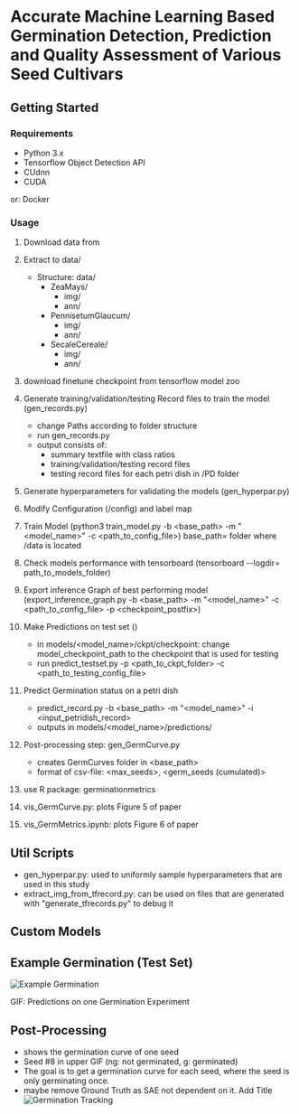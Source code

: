 # Accurate Machine Learning Based Germination Detection, Prediction and Quality Assessment of Various Seed Cultivars

## Getting Started

### Requirements
- Python 3.x
- Tensorflow Object Detection API
- CUdnn
- CUDA


or: Docker
### Usage
1. Download data from 
2. Extract to data/ 
    - Structure:
        data/
        - ZeaMays/
          - img/
          - ann/
        - PennisetumGlaucum/
          - img/
          - ann/
        - SecaleCereale/
          - img/
          - ann/
3. download finetune checkpoint from tensorflow model zoo

3. Generate training/validation/testing Record files to train the model (gen_records.py)
    - change Paths according to folder structure
    - run gen_records.py
    - output consists of:
        - summary textfile with class ratios
        - training/validation/testing record files
        - testing record files for each petri dish in /PD folder
4. Generate hyperparameters for validating the models (gen_hyperpar.py)
5. Modify Configuration (/config) and label map

6. Train Model (python3 train_model.py -b <base_path> -m "<model_name>" -c <path_to_config_file>) base_path= folder where /data is located
7. Check models performance with tensorboard (tensorboard --logdir= path_to_models_folder)
8. Export inference Graph of best performing model (export_inference_graph.py -b <base_path> -m "<model_name>" -c <path_to_config_file> -p <checkpoint_postfix>)
9. Make Predictions on test set ()
    - in models/<model_name>/ckpt/checkpoint: change model_checkpoint_path to the checkpoint that is used for testing
    - run predict_testset.py -p <path_to_ckpt_folder> -c <path_to_testing_config_file>
10. Predict Germination status on a petri dish
    - predict_record.py -b <base_path> -m "<model_name>" -i <input_petridish_record>
    - outputs in models/<model_name>/predictions/

11. Post-processing step: gen_GermCurve.py
    - creates GermCurves folder in <base_path>
    - format of csv-file:  <max_seeds>, <germ_seeds (cumulated)>

12. use R package: germinationmetrics   

12. vis_GermCurve.py: plots Figure 5 of paper
13. vis_GermMetrics.ipynb: plots Figure 6 of paper



## Util Scripts
- gen_hyperpar.py: used to uniformly sample hyperparameters that are used in this study
- extract_img_from_tfrecord.py: can be used on files that are generated with "generate_tfrecords.py" to debug it


## Custom Models


## Example Germination (Test Set)

![Example Germination](gifs/germination.gif)

GIF: Predictions on one Germination Experiment
## Post-Processing
- shows the germination curve of one seed
- Seed #8 in upper GIF (ng: not germinated, g: germinated)
- The goal is to get a germination curve for each seed, where the seed is only germinating once. 
- maybe remove Ground Truth as SAE not dependent on it. Add Title
![Germination Tracking](gifs/SAE.gif)

